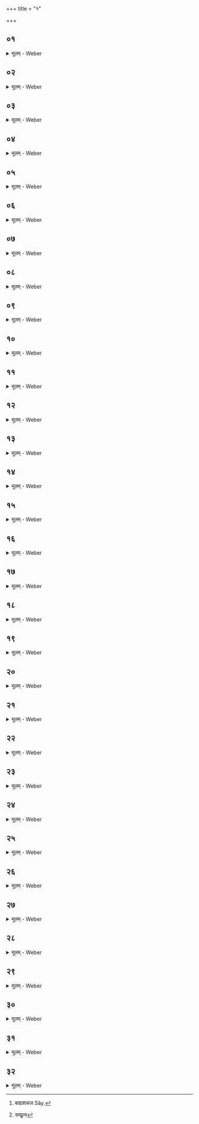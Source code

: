 +++
title = "१"

+++


##  ०१
<details><summary>मूलम् - Weber</summary>

अ᳘भ्रिमा᳘दत्ते॥  
देव᳘स्य त्वा सवितुः᳘ प्रसॗवे ऽश्वि᳘नोर्बाहु᳘भ्याम् पूष्णो ह᳘स्ताभ्यामा᳘ददे ना᳘र्यसी᳘ति समा᳘न एत᳘स्य य᳘जुषो ब᳘न्धुर्यो᳘षो वा᳘ एषा यद᳘भ्रिस्त᳘स्मादाह ना᳘र्यसी᳘ति॥
</details>

##  ०२
<details><summary>मूलम् - Weber</summary>

अ᳘थावटम् प᳘रिलिखति॥  
इद᳘महं र᳘क्षसां ग्रीवा अ᳘पिकृन्तामी᳘ति व᳘ज्रो वा अ᳘भ्रिर्व᳘ज्रेणैॗवैत᳘न्नाष्ट्रा᳘णां र᳘क्षसां ग्रीवा अ᳘पिकृन्तति॥
</details>

##  ०३
<details><summary>मूलम् - Weber</summary>

अ᳘थ खनति॥  
प्रा᳘ञ्चमु᳘त्करमु᳘त्किरत्यु᳘परेण सम्मा᳘यावटं᳘ खनति तद᳘ग्रेण प्रा᳘ञ्चं यू᳘पं नि᳘दधात्येतावन्मात्रा᳘णि बर्हीं᳘ष्युप᳘रिष्टादधिनि᳘दधाति त᳘देॗवोप᳘रिष्टाद्यूपशकल᳘मधिनि᳘दधाति पुर᳘स्तात्पार्श्वत᳘श्चषा᳘लमुपनि᳘दधात्य᳘थ य᳘वमत्यः प्रो᳘क्षण्यो भवन्तिॗ सो ऽसा᳘वेव बन्धुः᳟॥
</details>

##  ०४
<details><summary>मूलम् - Weber</summary>

स य᳘वाना᳘वपति॥  
य᳘वो ऽसि यव᳘यास्मद्द्वे᳘षो यवया᳘रातीरि᳘ति ना᳘त्र तिरो᳘हितमिवास्त्य᳘थ प्रो᳘क्षत्ये᳘को वै प्रो᳘क्षणस्य ब᳘न्धुर्मे᳘ध्यमेॗवैत᳘त्करोति॥
</details>

##  ०५
<details><summary>मूलम् - Weber</summary>

स प्रो᳘क्षति॥  
दिवे᳘ त्वान्त᳘रिक्षाय त्वा पृथिव्यै त्वे᳘ति व᳘ज्रो वै यू᳘प एषां᳘ लोका᳘नामभि᳘गुप्त्या एषां᳘ त्वा लोका᳘नामभि᳘गुप्त्यै प्रो᳘क्षामी᳘त्येॗवैत᳘दाह॥
</details>

##  ०६
<details><summary>मूलम् - Weber</summary>

अ᳘थ याः प्रो᳘क्षण्यः परिशिष्य᳘न्ते॥  
ता᳘ अवटे᳘ ऽवनयति शु᳘न्धन्तां लोकाः᳘ पितृष᳘दना इ᳘ति पितृदेव᳘त्यो वै कू᳘पः खातस्त᳘मेॗवैतन्मे᳘ध्यं करोति॥
</details>

##  ०७
<details><summary>मूलम् - Weber</summary>

अ᳘थ बर्हीं᳘षि॥  
प्राची᳘नाग्राणि चोदीची᳘नाग्राणि चा᳘वस्तृणाति पितृष᳘दनमसी᳘ति पितृदेव᳘त्यं वा᳘ अस्यैत᳘द्भवति यन्नि᳘खातᳫं स यथा᳘निखात ओ᳘षधिषु मितः स्या᳘देव᳘मेतास्वो᳘षधिषु मितो᳘ भवति॥
</details>

##  ०८
<details><summary>मूलम् - Weber</summary>

अ᳘थ यूपशकलम् प्रा᳘स्यति॥  
ते᳘जो ह वा᳘ एतद्व᳘नस्प᳘तीनां य᳘द्बाह्याशकलस्त᳘स्माद्यदा᳘ [^wbr_1] बाह्याशकल᳘मपतक्ष्णुवन्त्य᳘थ शुष्यन्ति ते᳘जो᳘ ह्येषामेतत्तद्य᳘द्यूपशकलम् प्रा᳘स्यति स᳘तेजसम् मिनवानी᳘ति तद्य᳘देष᳘ एव भ᳘वतिॗ नान्य एष हि य᳘जुष्कृतो मे᳘ध्यस्त᳘स्माद्यूपशकलम् प्रा᳘स्यति॥  

[^wbr_1]: बाह्यशकल Sây.
</details>

##  ०९
<details><summary>मूलम् - Weber</summary>

स प्र᳘स्यति॥  
अग्रेणी᳘रसि स्वावेश᳘ उन्नेतॄणामि᳘ति पुर᳘स्ताद्वा᳘ अस्मादेषो᳘ ऽपछिद्यते त᳘स्मादाहाग्रेणी᳘रसि स्वावेश᳘ उन्नेतॄणामि᳘त्येत᳘स्य वित्ताद᳘धि त्वा स्थास्यतीत्य᳘धिॗ ह्येनं ति᳘ष्ठति त᳘स्मादाहैत᳘स्य वित्ताद᳘धि त्वा स्थास्यती᳘ति॥
</details>

##  १०
<details><summary>मूलम् - Weber</summary>

अ᳘थ स्रुवे᳘णोपहत्या᳘ज्यम्॥  
अवट᳘मभि᳘जुहोति ने᳘दध᳘स्तान्नाष्ट्रा र᳘क्षांस्युपोत्ति᳘ष्ठानि᳘ति व᳘ज्रो वा आ᳘ज्यं तद्व᳘ज्रेणैॗवैत᳘न्नाष्ट्रा र᳘क्षांस्य᳘वबाधते त᳘थाध᳘स्तान्नाष्ट्रा र᳘क्षांसिॗ नोपो᳘त्तिष्ठन्त्य᳘थ पुर᳘स्तात्परीत्यो᳘दङ्ङा᳘सीनो यू᳘पमनक्ति स᳘ आह यू᳘पायाज्य᳘मानाया᳘नुब्रूही᳘ति॥
</details>

##  ११
<details><summary>मूलम् - Weber</summary>

सो ऽनक्ति॥  
देव᳘स्त्वा सविता म᳘ध्वानक्त्वि᳘ति सविता वै᳘ देवा᳘नाम् प्रसविता य᳘जमानो वा᳘ एष᳘ निदा᳘नेन यद्यू᳘पः स᳘र्वं वा᳘ इदम् म᳘धु य᳘दिदं किं᳘ च त᳘देनमने᳘न स᳘र्वेण स᳘ᳫं᳘स्पर्शयति त᳘दस्मै सविता प्रसविता प्र᳘सौति त᳘स्मादाह देव᳘स्त्वा सविता म᳘ध्वानक्त्वि᳘ति॥
</details>

##  १२
<details><summary>मूलम् - Weber</summary>

अ᳘थ चषा᳘लमुभय᳘तः प्रत्य᳘ज्य प्र᳘तिमुञ्चति॥  
सुपिप्पला᳘भ्यस्त्वौ᳘षधीभ्य इति पि᳘प्पलᳫं हैॗवास्यैतद्यन्म᳘ध्ये सं᳘गृहीतमिव भ᳘वति तिर्यग्वा᳘ इदं᳘ वृक्षे पि᳘प्पलमा᳘हतᳫं स य᳘देॗवेद᳘ᳫं᳘ सम्ब᳘न्धनं चान्तरो᳘पेनितमिव त᳘देॗवैत᳘त्करोति त᳘स्मान्म᳘ध्ये सं᳘गृहीतमिव भवति॥
</details>

##  १३
<details><summary>मूलम् - Weber</summary>

आन्त᳘मग्निष्ठा᳘मनक्ति॥  
य᳘जमानो वा᳘ अग्निष्ठा र᳘स आ᳘ज्यं र᳘सेनैॗवैत᳘द्य᳘जमानमनक्ति त᳘स्मादान्त᳘मग्निष्ठा᳘मनक्त्य᳘थ परिव्य᳘यणम् प्र᳘तिसमन्तम् प᳘रिमृशत्य᳘थाहोछ्रीय᳘माणाया᳘नुब्रूही᳘ति॥
</details>

##  १४
<details><summary>मूलम् - Weber</summary>

स उ᳘छ्रियति॥  
द्याम᳘ग्रेणास्पृक्षॗ आन्त᳘रिक्षम् म᳘ध्येनाप्राः पृथिवीमु᳘परेणादृंहीरि᳘ति व᳘ज्रो वै यू᳘प एषां᳘ लोका᳘नामभि᳘जित्यै ते᳘न व᳘ज्रेणेमां᳘लोका᳘न्त्स्पृणुत᳘ एभ्यो᳘ लोके᳘भ्यः सप᳘त्नान्नि᳘र्भजति॥
</details>

##  १५
<details><summary>मूलम् - Weber</summary>

अ᳘थ मिनोति॥  
या᳘ ते धा᳘मान्युश्म᳘सि ग᳘मध्यै य᳘त्र गा᳘वो भू᳘रिशृङ्गा अया᳘सः अत्रा᳘ह त᳘दुरुगाय᳘स्य वि᳘ष्णोः परम᳘म् पदम᳘वभारि भूरी᳘त्येत᳘या त्रिष्टु᳘भा मिनोति व᳘ज्रस्त्रिष्टुब्व᳘ज्रो यू᳘पस्त᳘स्मात्त्रिष्टु᳘भा मिनोति॥
</details>

##  १६
<details><summary>मूलम् - Weber</summary>

सम्प्र᳘त्यग्नि᳘मग्निष्टा᳘म् मिनोति॥  
य᳘जमानो वा᳘ अग्निॗष्ठाग्नि᳘रु वै᳘ यज्ञः स य᳘दग्ने᳘रग्निष्ठा᳘ᳫं᳘ ह्वल᳘येद्ध्व᳘लेद्ध यज्ञाद्य᳘जमानस्त᳘स्मात्सम्प्र᳘त्यग्नि᳘मग्निष्ठा᳘म् [^wbr_2] मिनोत्य᳘थ प᳘र्यूहत्य᳘थ प᳘र्यृषत्य᳘थाप᳘ उपनि᳘नयति॥  

[^wbr_2]: सम्प्रॗत्य
</details>

##  १७
<details><summary>मूलम् - Weber</summary>

अ᳘थैव᳘मभिप᳘द्य वाचयति॥  
वि᳘ष्णोः क᳘र्माणि पश्यत य᳘तो व्रता᳘नि पस्पशे इ᳘न्द्रस्य यु᳘ज्युः सखे᳘ति व᳘ज्रं वा᳘ एष प्रा᳘हार्षीद्यो यू᳘पमुद᳘शिश्रियद्वि᳘ष्णोर्वि᳘जितिम् पश्यते᳘त्येॗवैत᳘दाह यदा᳘ह वि᳘ष्णोः क᳘र्माणि पश्यत य᳘तो व्रता᳘नि पश्पशे इ᳘न्द्रस्य यु᳘ज्यः सखेती᳘न्द्रो वै᳘ यज्ञ᳘स्य देव᳘ता वैष्णवो यू᳘पस्तᳫं से᳘न्द्रं करोति त᳘स्मादाहे᳘न्द्रस्य यु᳘ज्यः सखे᳘ति॥
</details>

##  १८
<details><summary>मूलम् - Weber</summary>

अ᳘थ चषा᳘लमु᳘दीक्षते॥  
तद्वि᳘ष्णोः परम᳘म् पदᳫं स᳘दा पश्यन्ति सूर᳘यः दिॗवीव च᳘क्षुरा᳘ततमि᳘ति व᳘ज्रं वा᳘ एष प्रा᳘हार्षीद्यो यू᳘पमुद᳘शिश्रियत्ता वि᳘ष्णोर्वि᳘जितिम् पश्यते᳘त्येॗवैत᳘दाह यदा᳘ह तद्वि᳘ष्णोः परम᳘म् पदᳫं स᳘दा पश्यन्ति सूर᳘यः दिॗवीव च᳘क्षुरा᳘ततमि᳘ति॥
</details>

##  १९
<details><summary>मूलम् - Weber</summary>

अ᳘थ प᳘रिव्ययति॥  
अनग्न᳘तायैॗ न्वेव प᳘रिव्ययति त᳘स्माद᳘त्रेव प᳘रिव्ययत्य᳘त्रेवॗ हीदं वा᳘सो भ᳘वत्यन्ना᳘द्यमेॗवास्मिन्नेत᳘द्दधात्य᳘त्रे᳘वॗ हीदम᳘न्नम् प्रतिति᳘ष्ठति त᳘स्माद᳘त्रेव प᳘रिव्ययति॥
</details>

##  २०
<details><summary>मूलम् - Weber</summary>

त्रिवृ᳘ता प᳘रिव्ययति॥  
त्रिवृद्ध्यन्नम् पश᳘वो ह्य᳘न्नम् पिता᳘ माता यज्जा᳘यते त᳘त्तृती᳘यं तस्मात्त्रिवृ᳘ता प᳘रिव्ययति॥
</details>

##  २१
<details><summary>मूलम् - Weber</summary>

स प᳘रिव्ययति॥  
परिवी᳘रसि प᳘रि त्वा दै᳘वीर्वि᳘शो व्ययन्ताम् प᳘रीमं य᳘जमानं रा᳘यो मनुॗष्याणामि᳘ति तद्य᳘जमानायाशि᳘षमा᳘शास्ते यदा᳘ह प᳘रीमं य᳘जमानं रा᳘यो मनुॗष्याणामि᳘ति॥
</details>

##  २२
<details><summary>मूलम् - Weber</summary>

अ᳘थ यूपशकलम᳘वगूहति॥  
दिवः᳘ सूनु᳘रसी᳘ति प्रजा᳘ हैॗवास्यैषा त᳘स्माद्य᳘दि यू᳘पैकादशिनी स्यात्स्व᳘ᳫं᳘ स्वमेवा᳘वगूहेद᳘विपर्यासं त᳘स्य हैषा᳘मुग्धा᳘नुव्रता प्रजा᳘ जायते᳘ ऽथ यो᳘ विपर्या᳘समवगू᳘हति न स्व᳘ᳫं᳘स्वं त᳘स्य हैषा᳘ मुग्धा᳘ननुव्रता प्रजा᳘ जायते त᳘स्मादु स्व᳘ᳫं᳘ स्वमेवा᳘वगूहेद᳘विपर्यासम्॥
</details>

##  २३
<details><summary>मूलम् - Weber</summary>

स्वर्ग᳘स्यो हैष᳘ लोक᳘स्य समारो᳘हणः क्रियते॥  
य᳘द्यूपशकल᳘ इयं᳘ रशना᳘ रशना᳘यै यूपशकलो᳘ यूपशकला᳘च्चषा᳘लं चषा᳘लात्स्वर्गं᳘ लोकᳫं स᳘मश्नुते॥
</details>

##  २४
<details><summary>मूलम् - Weber</summary>

अ᳘थ य᳘स्मात्स्व᳘रुर्ना᳘म॥  
एत᳘स्माद्वा᳘ एषो᳘ ऽपछिद्यते त᳘स्यैतत्स्व᳘मेवा᳘रुर्भवति त᳘स्मात्स्व᳘रुर्ना᳘म॥
</details>

##  २५
<details><summary>मूलम् - Weber</summary>

त᳘स्य यन्नि᳘खातम्॥  
ते᳘न पितृलोकं᳘ जयत्य᳘थ य᳘दूर्ध्वं नि᳘खातादा᳘ रशना᳘यै ते᳘न मनुष्यलोकं᳘ जयत्य᳘थ य᳘दूर्ध्वं᳘ रशना᳘या आ᳘ चषा᳘लात्ते᳘न देवलोकं᳘ जयत्य᳘थ य᳘दूर्ध्वं᳘ चषा᳘लाद्द्व्यङ्गुलं᳘ वा त्र्यङ्गुलं᳘ वा साध्या इ᳘ति देवास्ते᳘न ते᳘षां लोकं᳘ जयति स᳘लोको वै᳘ साध्यै᳘र्देवै᳘र्भवति य᳘ एव᳘मेतद्वे᳘द॥
</details>

##  २६
<details><summary>मूलम् - Weber</summary>

तं वै᳘ पूर्वार्धे᳘ मिनोति॥  
व᳘ज्रो वै यू᳘पो व᳘ज्रो दण्डः᳘ पूर्वार्धं वै᳘ दण्ड᳘स्याभिप᳘द्य प्र᳘हरति पूर्वार्ध᳘ एष᳘ यज्ञ᳘स्य त᳘स्मात्पूर्वार्धे᳘ मिनोति॥
</details>

##  २७
<details><summary>मूलम् - Weber</summary>

यज्ञे᳘न वै᳘ देवाः᳟॥  
इमां जि᳘तिं जिग्युॗर्यैषामियं जि᳘तिस्ते᳘ होचुः कथं᳘ न इद᳘म् मनुॗष्यैरनभ्यारोह्य᳘ᳫं᳘ स्यादि᳘ति ते᳘ यज्ञ᳘स्य र᳘सं धीत्वा य᳘था म᳘धु मधुकृ᳘तो निर्ध᳘येयुर्विदु᳘ह्य यज्ञं यू᳘पेन योपयित्वा᳘ तिॗरो ऽभवन्न᳘थ य᳘देनेना᳘योपयंस्त᳘स्माद्यू᳘पो ना᳘म पुर᳘स्ताद्वै᳘ प्रज्ञा᳘ पुर᳘स्तान्मनोजवस्त᳘स्मात्पूर्वार्धे᳘ मिनोति॥
</details>

##  २८
<details><summary>मूलम् - Weber</summary>

स वा᳘ अष्टा᳘श्रिर्भवति॥  
अष्टा᳘क्षरा वै᳘ गायत्री᳘ पूर्वार्धो वै᳘ यज्ञ᳘स्य गायत्री᳘ पूर्वार्धे᳘ एष᳘ यज्ञ᳘स्य त᳘स्मादष्टा᳘श्रिर्भवति॥
</details>

##  २९
<details><summary>मूलम् - Weber</summary>

त᳘ᳫं᳘ ह स्मैतं᳘ देवा᳘ अनुप्र᳘हरन्ति॥  
य᳘थेदम᳘प्येतर्ह्ये᳘के ऽनुप्रह᳘रन्ती᳘ति देवा᳘ अकुर्वन्नि᳘ति त᳘तो र᳘क्षांसि यज्ञ᳘मनू᳘दपिबन्त॥
</details>

##  ३०
<details><summary>मूलम् - Weber</summary>

ते᳘ देवा᳘ अध्वर्यु᳘मब्रुवन्॥  
यूपशकल᳘मेव᳘ जुहुधि तद᳘हैष᳘ स्वगा᳘कृतो भविष्यति त᳘थो र᳘क्षांसि यॗज्ञं नानू᳘त्पास्यन्ते ऽयं वै व᳘ज्र उ᳘द्यत इ᳘ति॥
</details>

##  ३१
<details><summary>मूलम् - Weber</summary>

सो ऽध्वर्युः᳟॥  
यूपशकल᳘मेॗवाजुहोत्तद᳘हैष᳘ स्वगा᳘कृत आ᳘सीत्त᳘थो र᳘क्षांसि यॗज्ञं नानू᳘दपिबन्तायं वै व᳘ज्र उ᳘द्यत इति॥
</details>

##  ३२
<details><summary>मूलम् - Weber</summary>

त᳘थो एॗवैष᳘ एत᳘त्॥  
यूपशकल᳘मेव᳘ जुहोति तद᳘हैष᳘ स्वगा᳘कृतो भवति त᳘थो र᳘क्षांसि यॗज्ञं नानूत्पिबन्ते ऽयं वै व᳘ज्र उ᳘द्यत इ᳘ति स᳘ जुहोति दि᳘वं ते धूमो᳘ गछतु स्व᳘र्ज्यो᳘तिह् पृथिवीम् भ᳘स्मना᳘पृण स्वाहेति॥
</details>